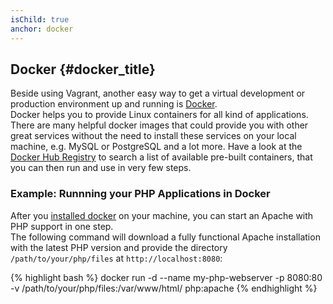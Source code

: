 ```yaml
---
isChild: true
anchor: docker
---
```


## Docker {#docker_title}

Beside using Vagrant, another easy way to get a virtual development or production environment up and running is [Docker][docker].  
Docker helps you to provide Linux containers for all kind of applications. 
There are many helpful docker images that could provide you with other great services without the need to install
these services on your local machine, e.g. MySQL or PostgreSQL and a lot more.
Have a look at the [Docker Hub Registry][docker-hub] to search a list of available pre-built containers,
that you can then run and use in very few steps.

### Example: Runnning your PHP Applications in Docker
After you [installed docker][docker-install] on your machine, you can start an Apache with PHP support in one step.  
The following command will download a fully functional Apache installation with the latest PHP version and provide the
directory `/path/to/your/php/files` at `http://localhost:8080`:

{% highlight bash %}
docker run -d --name my-php-webserver -p 8080:80 -v /path/to/your/php/files:/var/www/html/ php:apache 
{% endhighlight %}

[docker]: http://docker.com/
[docker-hub]: https://registry.hub.docker.com/
[docker-install]: https://docs.docker.com/installation/
